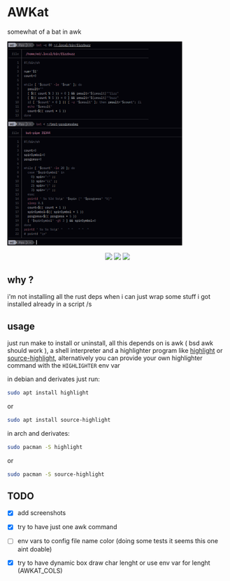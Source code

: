 # AWKat

somewhat of a bat in awk

<img src="./screenshot.png" width="400">

<p align="center">
<a href="https://github.com/eylles/awkat" alt="GitHub"><img src="https://img.shields.io/badge/Github-2B3137?style=for-the-badge&logo=Github&logoColor=FFFFFF"></a>
<a href="https://gitlab.com/eylles/awkat" alt="GitLab"><img src="https://img.shields.io/badge/Gitlab-380D75?style=for-the-badge&logo=Gitlab"></a>
<a href="https://codeberg.org/eylles/awkat" alt="CodeBerg"><img src="https://img.shields.io/badge/Codeberg-2185D0?style=for-the-badge&logo=codeberg&logoColor=F2F8FC"></a>
</p>

## why ?

i'm not installing all the rust deps when i can just wrap some stuff i got installed already in a script /s


## usage

just run make to install or uninstall, all this depends on is awk ( bsd awk should work ), a shell interpreter and a highlighter program like [highlight](http://www.andre-simon.de/doku/highlight/highlight.php) or [source-highlight](https://www.gnu.org/software/src-highlite/), alternatively you can provide your own highlighter command with the `HIGHLIGHTER` env var

in debian and derivates just run:
```sh 
sudo apt install highlight
```
or
```sh 
sudo apt install source-highlight
```

in arch and derivates:
```sh
sudo pacman -S highlight
```
or 
```sh
sudo pacman -S source-highlight
```


## TODO

- [x] add screenshots
- [x] try to have just one awk command
- [ ] env vars to config file name color (doing some tests it seems this one aint doable)
- [x] try to have dynamic box draw char lenght or use env var for lenght (AWKAT_COLS)

